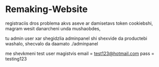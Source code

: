 # Remaking-Website

registraciis dros problema akvs aseve ar damisetavs token cookiebshi, magram wesit danarcheni unda mushaobdes,

tu admin user xar shegidzlia adminpanel shi shexvide da productebi washalo, shecvalo da daamato ./adminpanel

me shevkmeni test user magistvis email = test123@hotmail.com pass = testing123
